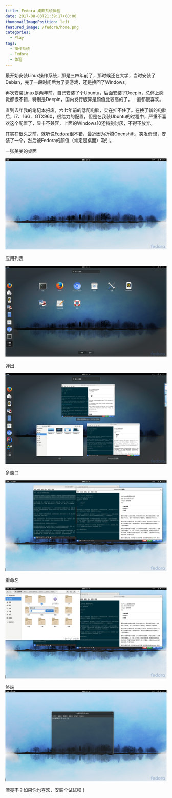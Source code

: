 ```yaml
---
title: Fedora 桌面系统体验
date: 2017-08-03T21:39:17+08:00
thumbnailImagePosition: left
featured_image: /fedora/home.png
categories: 
  - Play
tags:
  - 操作系统
  - Fedora
  - 体验
---
```


最开始安装Linux操作系统，那是三四年前了，那时候还在大学，当时安装了Debian，完了一段时间后为了耍游戏，还是换回了Windows。
<!--more-->

再次安装Linux是两年前，自己安装了个Ubuntu，后面安装了Deepin，总体上感觉都很不错，特别是Deepin，国内发行版算是颜值比较高的了，一直都很喜欢。

直到去年我的笔记本报废，六七年前的低配电脑，实在扛不住了。在换了新的电脑后，i7、16G、GTX960，很给力的配置，但是在我装Ubuntu的过程中，严重不喜欢这个配置了，显卡不兼容，上面的Windows10还特别讨厌，不得不放弃。

其实在很久之前，就听说[Fedora](https://getfedora.org/)很不错，最近因为折腾Openshift，突发奇想，安装了一个，然后被Fedora的颜值（肯定是桌面）吸引。

一张美美的桌面

![fedora home](/fedora/home.png)

应用列表

![fedora apps](/fedora/apps.png)

弹出

![fedora pop](/fedora/super.png)

多窗口

![fedora edit](/fedora/edit.png)

重命名

![fedora rename](/fedora/rename.png)

终端
![fedora terminal](/fedora/terminal.png)

漂亮不？如果你也喜欢，安装个试试呗！

